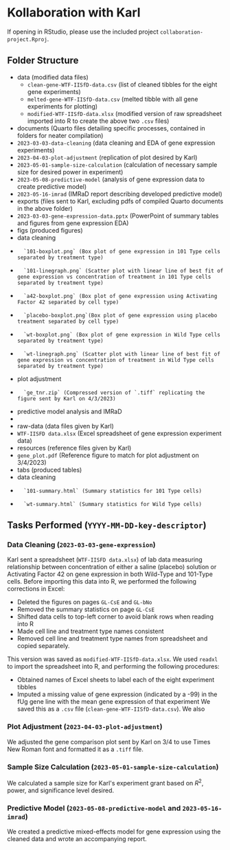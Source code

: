 # Kollaboration with Karl

If opening in RStudio, please use the included project `collaboration-project.Rproj`.

## Folder Structure
* data (modified data files)
   * `clean-gene-WTF-IISfD-data.csv` (list of cleaned tibbles for the eight gene experiments)
   * `melted-gene-WTF-IISfD-data.csv` (melted tibble with all gene experiments for plotting)
   * `modified-WTF-IISfD-data.xlsx` (modified version of raw spreadsheet imported into R to create the above two `.csv` files)
* documents (Quarto files detailing specific processes, contained in folders for neater compilation)
*   `2023-03-03-data-cleaning` (data cleaning and EDA of gene expression experiments)
*   `2023-04-03-plot-adjustment` (replication of plot desired by Karl)
*   `2023-05-01-sample-size-calculation` (calculation of necessary sample size for desired power in experiment)
*   `2023-05-08-predictive-model` (analysis of gene expression data to create predictive model)
*   `2023-05-16-imrad` (IMRaD report describing developed predictive model)
* exports (files sent to Karl, excluding pdfs of compiled Quarto documents in the above folder)
*   `2023-03-03-gene-expression-data.pptx` (PowerPoint of summary tables and figures from gene expression EDA)
* figs (produced figures)
*   data cleaning
*       `101-boxplot.png` (Box plot of gene expression in 101 Type cells separated by treatment type)
*       `101-linegraph.png` (Scatter plot with linear line of best fit of gene expression vs concentration of treatment in 101 Type cells separated by treatment type)
*       `a42-boxplot.png` (Box plot of gene expression using Activating Factor 42 separated by cell type)
*       `placebo-boxplot.png`(Box plot of gene expression using placebo treatment separated by cell type)
*       `wt-boxplot.png` (Box plot of gene expression in Wild Type cells separated by treatment type)
*       `wt-linegraph.png` (Scatter plot with linear line of best fit of gene expression vs concentration of treatment in Wild Type cells separated by treatment type)
*   plot adjustment
*       `ge_tnr.zip` (Compressed version of `.tiff` replicating the figure sent by Karl on 4/3/2023)
*   predictive model analysis and IMRaD
*       
* raw-data (data files given by Karl)
*   `WTF-IISFD data.xlsx` (Excel spreadsheet of gene expression experiment data)
* resources (reference files given by Karl)
*   `gene_plot.pdf` (Reference figure to match for plot adjustment on 3/4/2023)
* tabs (produced tables)
*    data cleaning
*       `101-summary.html` (Summary statistics for 101 Type cells)
*       `wt-summary.html` (Summary statistics for Wild Type cells)

## Tasks Performed (`YYYY-MM-DD-key-descriptor`)
### Data Cleaning (`2023-03-03-gene-expression`)
Karl sent a spreadsheet (`WTF-IISFD data.xlsx`) of lab data measuring relationship between
concentration of either a saline (placebo) solution or Activating Factor 42 on gene expression in both Wild-Type and 101-Type cells. Before importing this data into R, we performed the following corrections in Excel:
* Deleted the figures on pages `GL-CsE` and `GL-bNo`
* Removed the summary statistics on page `GL-CsE`
* Shifted data cells to top-left corner to avoid blank rows when reading into R
* Made cell line and treatment type names consistent
* Removed cell line and treatment type names from spreadsheet and copied separately. 

This version was saved as `modified-WTF-IISfD-data.xlsx`. We used `readxl` to import the spreadsheet into R, and performing the following procedures:
* Obtained names of Excel sheets to label each of the eight experiment tibbles
* Imputed a missing value of gene expression (indicated by a -99) in the fUg gene line with the mean gene expression of that experiment 
We saved this as a `.csv` file (`clean-gene-WTF-IISfD-data.csv`). We also 

### Plot Adjustment (`2023-04-03-plot-adjustment`)
We adjusted the gene comparison plot sent by Karl on 3/4 to use Times New Roman 
font and formatted it as a `.tiff` file.

### Sample Size Calculation (`2023-05-01-sample-size-calculation`)
We calculated a sample size for Karl's experiment grant based on $R^2$, power, and
significance level desired.

### Predictive Model (`2023-05-08-predictive-model` and `2023-05-16-imrad`)
We created a predictive mixed-effects model for gene expression using the cleaned 
data and wrote an accompanying report.
